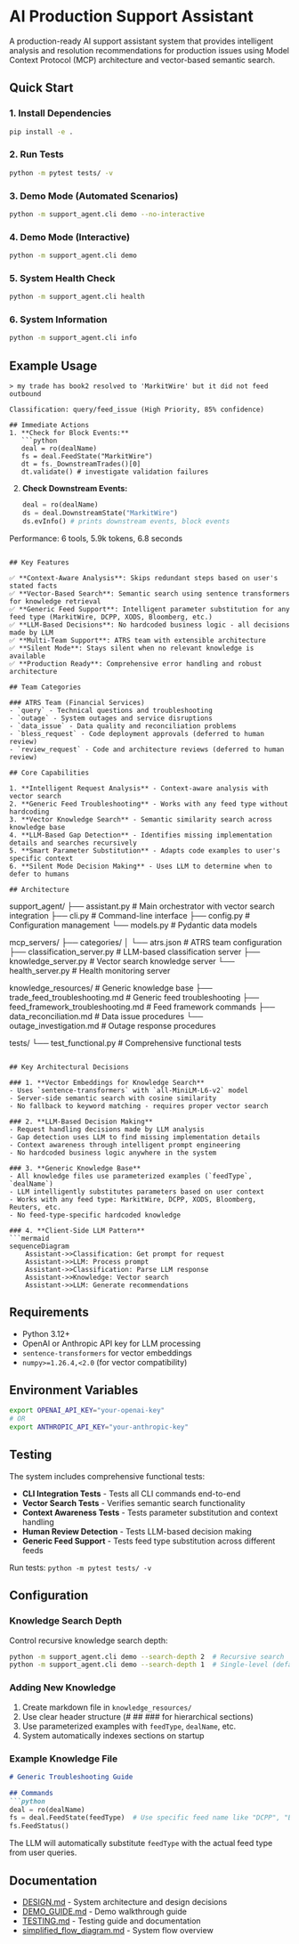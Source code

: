 # AI Production Support Assistant

A production-ready AI support assistant system that provides intelligent analysis and resolution recommendations for production issues using Model Context Protocol (MCP) architecture and vector-based semantic search.

## Quick Start

### 1. Install Dependencies
```bash
pip install -e .
```

### 2. Run Tests
```bash
python -m pytest tests/ -v
```

### 3. Demo Mode (Automated Scenarios)
```bash
python -m support_agent.cli demo --no-interactive
```

### 4. Demo Mode (Interactive)
```bash
python -m support_agent.cli demo
```

### 5. System Health Check
```bash
python -m support_agent.cli health
```

### 6. System Information
```bash
python -m support_agent.cli info
```

## Example Usage

```
> my trade has book2 resolved to 'MarkitWire' but it did not feed outbound

Classification: query/feed_issue (High Priority, 85% confidence)

## Immediate Actions
1. **Check for Block Events:**
   ```python
   deal = ro(dealName)
   fs = deal.FeedState("MarkitWire")
   dt = fs._DownstreamTrades()[0]
   dt.validate() # investigate validation failures
   ```

2. **Check Downstream Events:**
   ```python
   deal = ro(dealName)
   ds = deal.DownstreamState("MarkitWire")
   ds.evInfo() # prints downstream events, block events
   ```

Performance: 6 tools, 5.9k tokens, 6.8 seconds
```

## Key Features

✅ **Context-Aware Analysis**: Skips redundant steps based on user's stated facts  
✅ **Vector-Based Search**: Semantic search using sentence transformers for knowledge retrieval  
✅ **Generic Feed Support**: Intelligent parameter substitution for any feed type (MarkitWire, DCPP, XODS, Bloomberg, etc.)  
✅ **LLM-Based Decisions**: No hardcoded business logic - all decisions made by LLM  
✅ **Multi-Team Support**: ATRS team with extensible architecture  
✅ **Silent Mode**: Stays silent when no relevant knowledge is available  
✅ **Production Ready**: Comprehensive error handling and robust architecture  

## Team Categories

### ATRS Team (Financial Services)
- `query` - Technical questions and troubleshooting
- `outage` - System outages and service disruptions  
- `data_issue` - Data quality and reconciliation problems
- `bless_request` - Code deployment approvals (deferred to human review)
- `review_request` - Code and architecture reviews (deferred to human review)

## Core Capabilities

1. **Intelligent Request Analysis** - Context-aware analysis with vector search
2. **Generic Feed Troubleshooting** - Works with any feed type without hardcoding  
3. **Vector Knowledge Search** - Semantic similarity search across knowledge base
4. **LLM-Based Gap Detection** - Identifies missing implementation details and searches recursively
5. **Smart Parameter Substitution** - Adapts code examples to user's specific context
6. **Silent Mode Decision Making** - Uses LLM to determine when to defer to humans

## Architecture

```
support_agent/
├── assistant.py               # Main orchestrator with vector search integration
├── cli.py                    # Command-line interface
├── config.py                 # Configuration management
└── models.py                 # Pydantic data models

mcp_servers/
├── categories/
│   └── atrs.json              # ATRS team configuration
├── classification_server.py   # LLM-based classification server
├── knowledge_server.py        # Vector search knowledge server
└── health_server.py          # Health monitoring server

knowledge_resources/           # Generic knowledge base
├── trade_feed_troubleshooting.md      # Generic feed troubleshooting
├── feed_framework_troubleshooting.md  # Feed framework commands
├── data_reconciliation.md              # Data issue procedures
└── outage_investigation.md             # Outage response procedures

tests/
└── test_functional.py         # Comprehensive functional tests
```

## Key Architectural Decisions

### 1. **Vector Embeddings for Knowledge Search**
- Uses `sentence-transformers` with `all-MiniLM-L6-v2` model
- Server-side semantic search with cosine similarity
- No fallback to keyword matching - requires proper vector search

### 2. **LLM-Based Decision Making**
- Request handling decisions made by LLM analysis
- Gap detection uses LLM to find missing implementation details
- Context awareness through intelligent prompt engineering
- No hardcoded business logic anywhere in the system

### 3. **Generic Knowledge Base**
- All knowledge files use parameterized examples (`feedType`, `dealName`)
- LLM intelligently substitutes parameters based on user context
- Works with any feed type: MarkitWire, DCPP, XODS, Bloomberg, Reuters, etc.
- No feed-type-specific hardcoded knowledge

### 4. **Client-Side LLM Pattern**
```mermaid
sequenceDiagram
    Assistant->>Classification: Get prompt for request
    Assistant->>LLM: Process prompt
    Assistant->>Classification: Parse LLM response
    Assistant->>Knowledge: Vector search
    Assistant->>LLM: Generate recommendations
```

## Requirements

- Python 3.12+
- OpenAI or Anthropic API key for LLM processing
- `sentence-transformers` for vector embeddings
- `numpy>=1.26.4,<2.0` (for vector compatibility)

## Environment Variables

```bash
export OPENAI_API_KEY="your-openai-key"
# OR
export ANTHROPIC_API_KEY="your-anthropic-key"
```

## Testing

The system includes comprehensive functional tests:

- **CLI Integration Tests** - Tests all CLI commands end-to-end
- **Vector Search Tests** - Verifies semantic search functionality  
- **Context Awareness Tests** - Tests parameter substitution and context handling
- **Human Review Detection** - Tests LLM-based decision making
- **Generic Feed Support** - Tests feed type substitution across different feeds

Run tests: `python -m pytest tests/ -v`

## Configuration

### Knowledge Search Depth
Control recursive knowledge search depth:
```bash
python -m support_agent.cli demo --search-depth 2  # Recursive search
python -m support_agent.cli demo --search-depth 1  # Single-level (default)
```

### Adding New Knowledge
1. Create markdown file in `knowledge_resources/`
2. Use clear header structure (# ## ### for hierarchical sections)
3. Use parameterized examples with `feedType`, `dealName`, etc.
4. System automatically indexes sections on startup

### Example Knowledge File
```markdown
# Generic Troubleshooting Guide

## Commands
```python
deal = ro(dealName)
fs = deal.FeedState(feedType)  # Use specific feed name like "DCPP", "Bloomberg"
fs.FeedStatus()
```

The LLM will automatically substitute `feedType` with the actual feed type from user queries.

## Documentation

- [DESIGN.md](DESIGN.md) - System architecture and design decisions
- [DEMO_GUIDE.md](DEMO_GUIDE.md) - Demo walkthrough guide  
- [TESTING.md](TESTING.md) - Testing guide and documentation
- [simplified_flow_diagram.md](simplified_flow_diagram.md) - System flow overview